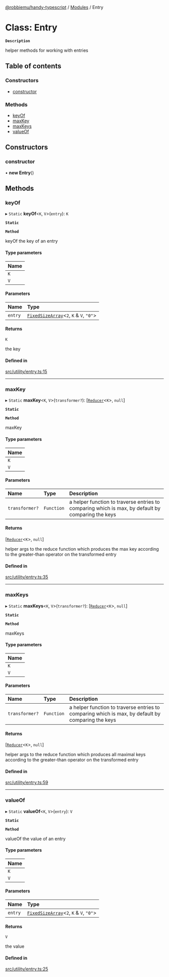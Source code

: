 [@robbiemu/handy-typescript](../README.md) / [Modules](../modules.md) / Entry

# Class: Entry

**`Description`**

helper methods for working with entries

## Table of contents

### Constructors

- [constructor](Entry.md#constructor)

### Methods

- [keyOf](Entry.md#keyof)
- [maxKey](Entry.md#maxkey)
- [maxKeys](Entry.md#maxkeys)
- [valueOf](Entry.md#valueof)

## Constructors

### constructor

• **new Entry**()

## Methods

### keyOf

▸ `Static` **keyOf**<`K`, `V`\>(`entry`): `K`

**`Static`**

**`Method`**

keyOf the key of an entry

#### Type parameters

| Name |
| :------ |
| `K` |
| `V` |

#### Parameters

| Name | Type |
| :------ | :------ |
| `entry` | [`FixedSizeArray`](../modules.md#fixedsizearray)<``2``, `K` & `V`, ``"0"``\> |

#### Returns

`K`

the key

#### Defined in

[src/utility/entry.ts:15](https://github.com/robbiemu/handy-typescript/blob/b01e5de/src/utility/entry.ts#L15)

___

### maxKey

▸ `Static` **maxKey**<`K`, `V`\>(`transformer?`): [[`Reducer`](../modules.md#reducer)<`K`\>, ``null``]

**`Static`**

**`Method`**

maxKey

#### Type parameters

| Name |
| :------ |
| `K` |
| `V` |

#### Parameters

| Name | Type | Description |
| :------ | :------ | :------ |
| `transformer?` | `Function` | a helper function to traverse entries to comparing which is max, by default by comparing the keys |

#### Returns

[[`Reducer`](../modules.md#reducer)<`K`\>, ``null``]

helper args to the reduce function which produces the max key according to the greater-than operator on the transformed entry

#### Defined in

[src/utility/entry.ts:35](https://github.com/robbiemu/handy-typescript/blob/b01e5de/src/utility/entry.ts#L35)

___

### maxKeys

▸ `Static` **maxKeys**<`K`, `V`\>(`transformer?`): [[`Reducer`](../modules.md#reducer)<`K`\>, ``null``]

**`Static`**

**`Method`**

maxKeys

#### Type parameters

| Name |
| :------ |
| `K` |
| `V` |

#### Parameters

| Name | Type | Description |
| :------ | :------ | :------ |
| `transformer?` | `Function` | a helper function to traverse entries to comparing which is max, by default by comparing the keys |

#### Returns

[[`Reducer`](../modules.md#reducer)<`K`\>, ``null``]

helper args to the reduce function which produces all maximal keys according to the greater-than operator on the transformed entry

#### Defined in

[src/utility/entry.ts:59](https://github.com/robbiemu/handy-typescript/blob/b01e5de/src/utility/entry.ts#L59)

___

### valueOf

▸ `Static` **valueOf**<`K`, `V`\>(`entry`): `V`

**`Static`**

**`Method`**

valueOf the value of an entry

#### Type parameters

| Name |
| :------ |
| `K` |
| `V` |

#### Parameters

| Name | Type |
| :------ | :------ |
| `entry` | [`FixedSizeArray`](../modules.md#fixedsizearray)<``2``, `K` & `V`, ``"0"``\> |

#### Returns

`V`

the value

#### Defined in

[src/utility/entry.ts:25](https://github.com/robbiemu/handy-typescript/blob/b01e5de/src/utility/entry.ts#L25)
